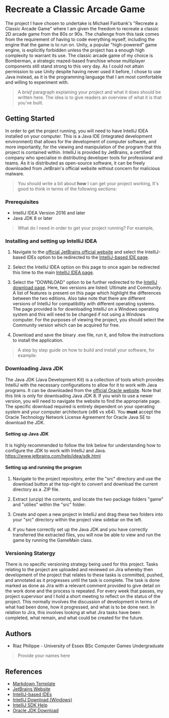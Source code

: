 # Recreate a Classic Arcade Game
The project I have chosen to undertake is Michael Fairbank's "Recreate a Classic Arcade Game" where I am given the freedom to recreate a classic 2D arcade game from the 80s or 90s. The challenge from this task comes from the requirement of having to code everything myself, including the engine that the game is to run on. Unity, a popular "high-powered" game engine, is explicitly forbidden unless the project has a enough high complexity to warrant its use. The classic arcade game of my choice is Bomberman, a strategic mazed-based franchise whose multiplayer components still stand strong to this very day. As I could not attain permission to use Unity despite having never used it before, I chose to use Java instead, as it is the programming language that I am most comfortable and willing to experiment with.

>A *brief* paragraph explaining your project and what it does should be written here. The idea is to give readers an overview of what it is that you've built.


## Getting Started
In order to get the project running, you will need to have IntelliJ IDEA installed on your computer. This is a Java IDE (integrated development environment) that allows for the development of computer software, and more importantly, for the viewing and manipulation of the program that this project is contained within. IntelliJ is provided by JetBrains, a certified company who specialise in distributing developer tools for professional and teams. As it is distributed as open-source software, it can be freely downloaded from JetBrain's official website without concern for malicious malware.

>You should write a bit about **how** I can get your project working, It's good to think in terms of the following sections:


### Prerequisites
* IntelliJ IDEA Version 2016 and later
* Java JDK 8 or later

>What do I need in order to get your project running? For example,


### Installing and setting up IntelliJ IDEA
1. Navigate to the [official JetBrains official website](https://www.jetbrains.com) and select the IntelliJ-based IDEs option to be redirected to the [IntelliJ-based IDE page](https://www.jetbrains.com/products.html#type=ide).

2. Select the IntelliJ IDEA option on this page to once again be redirected this time to the main [IntelliJ IDEA page](https://www.jetbrains.com/idea).

3. Select the "DOWNLOAD" option to be further redirected to the [IntelliJ download page](https://www.jetbrains.com/idea/download/#section=windows). Here, two versions are listed: Ultimate and Community. A list of features is present on this page which highlight the differences between the two editions. Also take note that there are different versions of IntelliJ for compatibility with different operating systems. The page provided is for downloading IntelliJ on a Windows operating system and this will need to be changed if not using a Windows computer. For the purposes of viewing the project, you should select the Community version which can be acquired for free.

4. Download and save the binary .exe file, run it, and follow the instructions to install the application.

>A step by step guide on how to build and install your software, for example:

### Downloading Java JDK
The Java JDK (Java Development Kit) is a collection of tools which provides IntelliJ with the necessary configurations to allow for it to work with Java programs. It can be downloaded from the [official Oracle website](https://www.oracle.com/technetwork/java/javase/downloads/jdk8-downloads-2133151.html). Note that this link is only for downloading Java JDK 8. If you wish to use a newer version, you will need to navigate the website to find the appropriate page. The specific download required is entirely dependent on your operating system and your computer architecture (x86 vs x64). You **must** accept the Oracle Technology Network License Agreement for Oracle Java SE to download the JDK.


#### Setting up Java JDK
It is highly recommended to follow the link below for understanding how to configure the JDK to work with IntelliJ and Java.\
https://www.jetbrains.com/help/idea/sdk.html


#### Setting up and running the program
1. Navigate to the project repository, enter the "src" directory and use the download button at the top-right to convert and download the current directory as a .ZIP file.

2. Extract (unzip) the contents, and locate the two package folders "game" and "utilies" within the "src" folder.
 
3. Create and open a new project in IntelliJ and drag these two folders into your "src" directory within the project view sidebar on the left.

4. If you have correctly set up the Java JDK and you have correctly transferred the extracted files, you will now be able to view and run the game by running the GameMain class.


### Versioning Statergy
There is no specific versioning strategy being used for this project. Tasks relating to the project are uploaded and reviewed on Jira whereby then development of the project that relates to these tasks is committed, pushed, and annotated as it progresses until the task is complete. The task is done marked as done as Jira with a relevant comment provided to give detail on the work done and the process is repeated. For every week that passes, my project supervisor and I hold a short meeting to reflect on the status of the project. This normally involves the discussion of development in terms of what had been done, how it progressed, and what is to be done next. In relation to Jira, this involves looking at what Jira tasks have been completed, what remain, and what could be created for the future.


## Authors
* Riaz Philippe - University of Essex BSc Computer Games Undergraduate

>Provide your names here


## References
* [Markdown Template](https://cseegit.essex.ac.uk/snippets/8)
* [JetBrains Website](https://www.jetbrains.com)
* [IntelliJ-based IDEs](https://www.jetbrains.com/products.html#type=ide)
* [IntelliJ Download (Windows)](https://www.jetbrains.com/idea/download/#section=windows)
* [IntelliJ SDK Help](https://www.jetbrains.com/help/idea/sdk.html)
* [Oracle JDK Download](https://www.oracle.com/technetwork/java/javase/downloads/jdk8-downloads-2133151.html)

